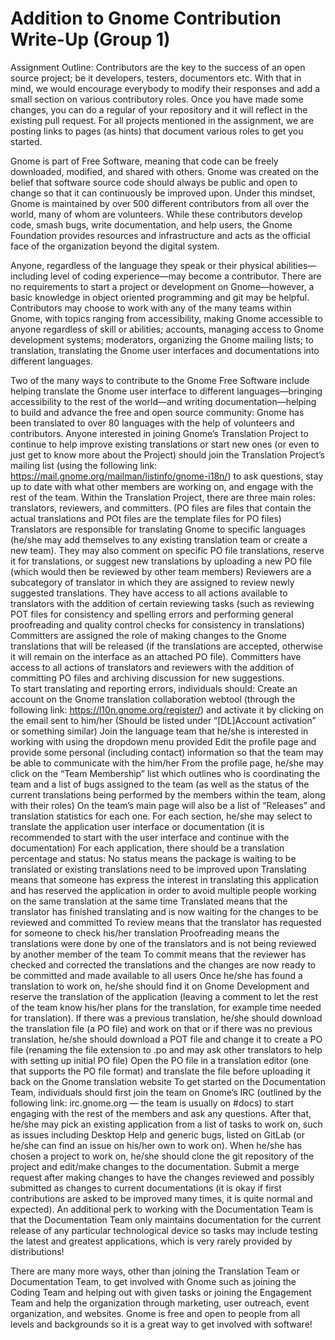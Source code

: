 # Addition to Gnome Contribution Write-Up (Group 1)

Assignment Outline: Contributors are the key to the success of an open source project; be it developers, testers, documentors etc. With that in mind, we would encourage everybody to modify their responses and add a small section on various contributory roles. Once you have made some changes, you can do a regular of your repository and it will reflect in the existing pull request. For all projects mentioned in the assignment, we are posting links to pages (as hints) that document various roles to get you started.

Gnome is part of Free Software, meaning that code can be freely downloaded, modified, and shared with others. Gnome was created on the belief that software source code should always be public and open to change so that it can continuously be improved upon. Under this mindset, Gnome is maintained by over 500 different contributors from all over the world, many of whom are volunteers. While these contributors develop code, smash bugs, write documentation, and help users, the Gnome Foundation provides resources and infrastructure and acts as the official face of the organization beyond the digital system. 

Anyone, regardless of the language they speak or their physical abilities—including level of coding experience—may become a contributor. There are no requirements to start a project or development on Gnome—however, a basic knowledge in object oriented programming and git may be helpful. Contributors may choose to work with any of the many teams within Gnome, with topics ranging from accessibility, making Gnome accessible to anyone regardless of skill or abilities; accounts, managing access to Gnome development systems; moderators, organizing the Gnome mailing lists; to translation, translating the Gnome user interfaces and documentations into different languages. 

Two of the many ways to contribute to the Gnome Free Software include helping translate the Gnome user interface to different languages—bringing accessibility to the rest of the world—and writing documentation—helping to build and advance the free and open source community:
Gnome has been translated to over 80 languages with the help of volunteers and contributors. Anyone interested in joining Gnome’s Translation Project to continue to help improve existing translations or start new ones (or even to just get to know more about the Project) should join the Translation Project’s mailing list (using the following link: https://mail.gnome.org/mailman/listinfo/gnome-i18n/) to ask questions, stay up to date with what other members are working on, and engage with the rest of the team. 
Within the Translation Project, there are three main roles: translators, reviewers, and committers. 
(PO files are files that contain the actual translations and POt files are the template files for PO files)
Translators are responsible for translating Gnome to specific languages (he/she may add themselves to any existing translation team or create a new team). They may also comment on specific PO file translations, reserve it for translations, or suggest new translations by uploading a new PO file (which would then be reviewed by other team members)
Reviewers are a subcategory of translator in which they are assigned to review newly suggested translations. They have access to all actions available to translators with the addition of certain reviewing tasks (such as reviewing POT files for consistency and spelling errors and performing general proofreading and quality control checks for consistency in translations) 
Committers are assigned the role of making changes to the Gnome translations that will be released (if the translations are accepted, otherwise it will remain on the interface as an attached PO file). Committers have access to all actions of translators and reviewers with the addition of committing PO files and archiving discussion for new suggestions.  
To start translating and reporting errors, individuals should:
Create an account on the Gnome translation collaboration webtool (through the following link: https://l10n.gnome.org/register/) and activate it by clicking on the email sent to him/her (Should be listed under “[DL]Account activation” or something similar)
Join the language team that he/she is interested in working with using the dropdown menu provided
Edit the profile page and provide some personal (including contact) information so that the team may be able to communicate with the him/her
From the profile page, he/she may click on the “Team Membership” list which outlines who is coordinating the team and a list of bugs assigned to the team (as well as the status of the current translations being performed by the members within the team, along with their roles)
On the team’s main page will also be a list of “Releases” and translation statistics for each one. For each section, he/she may select to translate the application user interface or documentation (it is recommended to start with the user interface and continue with the documentation)
For each application, there should be a translation percentage and status:
No status means the package is waiting to be translated or existing translations need to be improved upon
Translating means that someone has express the interest in translating this application and has reserved the application in order to avoid multiple people working on the same translation at the same time
Translated means that the translator has finished translating and is now waiting for the changes to be reviewed and committed
To review means that the translator has requested for someone to check his/her translation
Proofreading means the translations were done by one of the translators and is not being reviewed by another member of the team
To commit means that the reviewer has checked and corrected the translations and the changes are now ready to be committed and made available to all users
Once he/she has found a translation to work on, he/she should find it on Gnome Development and reserve the translation of the application (leaving a comment to let the rest of the team know his/her plans for the translation, for example time needed for translation). If there was a previous translation, he/she should download the translation file (a PO file) and work on that or if there was no previous translation, he/she should download a POT file and change it to create a PO file (renaming the file extension to .po and may ask other translators to help with setting up initial PO file)
Open the PO file in a translation editor (one that supports the PO file format) and translate the file before uploading it back on the Gnome translation website
To get started on the Documentation Team, individuals should first join the team on Gnome’s IRC (outlined by the following link: irc.gnome.org — the team is usually on #docs) to start engaging with the rest of the members and ask any questions. After that, he/she may pick an existing application from a list of tasks to work on, such as issues including Desktop Help and generic bugs, listed on GitLab (or he/she can find an issue on his/her own to work on). When he/she has chosen a project to work on, he/she should clone the git repository of the project and edit/make changes to the documentation. Submit a merge request after making changes to have the changes reviewed and possibly submitted as changes to current documentations (it is okay if first contributions are asked to be improved many times, it is quite normal and expected). An additional perk to working with the Documentation Team is that the Documentation Team only maintains documentation for the current release of any particular technological device so tasks may include testing the latest and greatest applications, which is very rarely provided by distributions!

There are many more ways, other than joining the Translation Team or Documentation Team, to get involved with Gnome such as joining the Coding Team and helping out with given tasks or joining the Engagement Team and help the organization through marketing, user outreach, event organization, and websites. Gnome is free and open to people from all levels and backgrounds so it is a great way to get involved with software!
